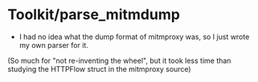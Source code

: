 # Toolkit/parse_mitmdump
- I had no idea what the dump format of mitmproxy was, so I just wrote
my own parser for it.

(So much for "not re-inventing the wheel", but it took less time than
studying the HTTPFlow struct in the mitmproxy source)
